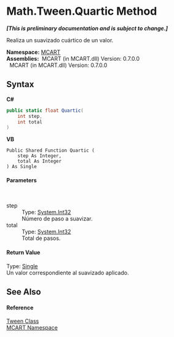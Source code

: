 # Math.Tween.Quartic Method 
 _**\[This is preliminary documentation and is subject to change.\]**_

Realiza un suavizado cuártico de un valor.

**Namespace:**&nbsp;<a href="89e7854f-fe6f-d208-fb0c-b17953422852">MCART</a><br />**Assemblies:**&nbsp;&nbsp;MCART (in MCART.dll) Version: 0.7.0.0<br />&nbsp;&nbsp;MCART (in MCART.dll) Version: 0.7.0.0<br />

## Syntax

**C#**<br />
``` C#
public static float Quartic(
	int step,
	int total
)
```

**VB**<br />
``` VB
Public Shared Function Quartic ( 
	step As Integer,
	total As Integer
) As Single
```


#### Parameters
&nbsp;<dl><dt>step</dt><dd>Type: <a href="http://msdn2.microsoft.com/es-es/library/td2s409d" target="_blank">System.Int32</a><br />Número de paso a suavizar.</dd><dt>total</dt><dd>Type: <a href="http://msdn2.microsoft.com/es-es/library/td2s409d" target="_blank">System.Int32</a><br />Total de pasos.</dd></dl>

#### Return Value
Type: <a href="http://msdn2.microsoft.com/es-es/library/3www918f" target="_blank">Single</a><br />Un valor correspondiente al suavizado aplicado.

## See Also


#### Reference
<a href="94c2e88e-29de-ca89-a8c1-23c8c6341947">Tween Class</a><br /><a href="89e7854f-fe6f-d208-fb0c-b17953422852">MCART Namespace</a><br />